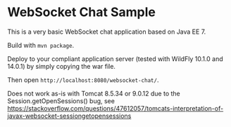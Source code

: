 # WebSocket Chat Sample

This is a very basic WebSocket chat application based on Java EE 7.

Build with `mvn package`.

Deploy to your compliant application server (tested with WildFly 10.1.0 and 14.0.1)
by simply copying the war file.

Then open `http://localhost:8080/websocket-chat/`.

Does not work as-is with Tomcat 8.5.34 or 9.0.12 due to the Session.getOpenSessions() bug,
see https://stackoverflow.com/questions/47612057/tomcats-interpretation-of-javax-websocket-sessiongetopensessions
